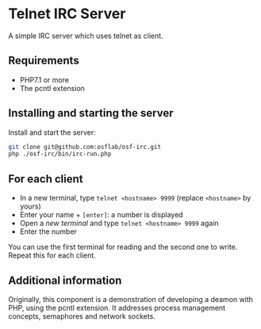# Telnet IRC Server

A simple IRC server which uses telnet as client. 

## Requirements

* PHP7.1 or more
* The pcntl extension

## Installing and starting the server

Install and start the server:

```bash
git clone git@github.com:osflab/osf-irc.git
php ./osf-irc/bin/irc-run.php
```

## For each client

* In a new terminal, type `telnet <hostname> 9999` (replace `<hostname>` by yours) 
* Enter your name + `[enter]`: a number is displayed
* Open a *new terminal* and type `telnet <hostname> 9999` again
* Enter the number

You can use the first terminal for reading and the second one to write. Repeat 
this for each client.

## Additional information

Originally, this component is a demonstration of developing a deamon with PHP, 
using the pcntl extension. It addresses process management concepts, semaphores 
and network sockets.
